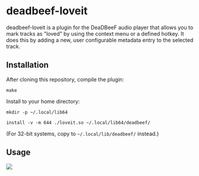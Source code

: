 # deadbeef-loveit
deadbeef-loveit is a plugin for the DeaDBeeF audio player that allows you to
mark tracks as "loved" by using the context menu or a defined hotkey. It does
this by adding a new, user configurable metadata entry to the selected track.

## Installation
After cloning this repository, compile the plugin:

`make`

Install to your home directory:

`mkdir -p ~/.local/lib64`

`install -v -m 644 ./loveit.so ~/.local/lib64/deadbeef/`

(For 32-bit systems, copy to `~/.local/lib/deadbeef/` instead.)

## Usage
![](http://i.imgur.com/wWNdhEJ.jpg)
